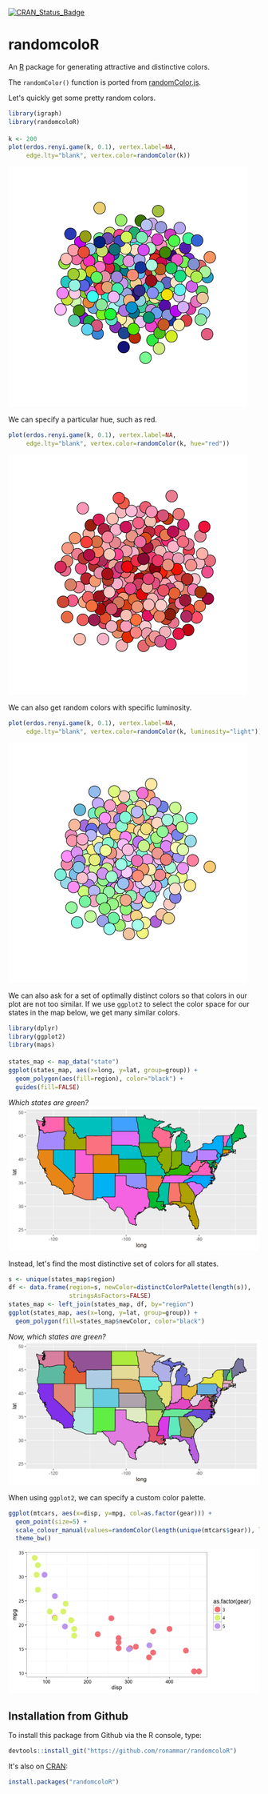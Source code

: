[![CRAN_Status_Badge](http://www.r-pkg.org/badges/version/randomcoloR)](https://cran.r-project.org/package=randomcoloR)

# randomcoloR

An [R](https://www.r-project.org/) package for generating attractive and distinctive colors.

The `randomColor()` function is ported from [randomColor.js](https://github.com/davidmerfield/randomColor).

Let's quickly get some pretty random colors.
```r
library(igraph)
library(randomcoloR)

k <- 200
plot(erdos.renyi.game(k, 0.1), vertex.label=NA,
     edge.lty="blank", vertex.color=randomColor(k))
```
![](readme_demo/graph1.png)

We can specify a particular hue, such as red.
```r
plot(erdos.renyi.game(k, 0.1), vertex.label=NA,
     edge.lty="blank", vertex.color=randomColor(k, hue="red"))
```
![](readme_demo/graph2.png)

We can also get random colors with specific luminosity.
```r
plot(erdos.renyi.game(k, 0.1), vertex.label=NA,
     edge.lty="blank", vertex.color=randomColor(k, luminosity="light"))
```
![](readme_demo/graph3.png)

We can also ask for a set of optimally distinct colors so that colors in our plot are not too similar.
If we use `ggplot2` to select the color space for our states in the map below, we get many similar colors.
```r
library(dplyr)
library(ggplot2)
library(maps)

states_map <- map_data("state")
ggplot(states_map, aes(x=long, y=lat, group=group)) +
  geom_polygon(aes(fill=region), color="black") +
  guides(fill=FALSE)
```
*Which states are green?*
![](readme_demo/map1.png)

Instead, let's find the most distinctive set of colors for all states.
```r
s <- unique(states_map$region)
df <- data.frame(region=s, newColor=distinctColorPalette(length(s)),
                 stringsAsFactors=FALSE)
states_map <- left_join(states_map, df, by="region")
ggplot(states_map, aes(x=long, y=lat, group=group)) +
  geom_polygon(fill=states_map$newColor, color="black")
```
*Now, which states are green?*
![](readme_demo/map2.png)

When using `ggplot2`, we can specify a custom color palette.
```r
ggplot(mtcars, aes(x=disp, y=mpg, col=as.factor(gear))) +
  geom_point(size=5) +
  scale_colour_manual(values=randomColor(length(unique(mtcars$gear)), luminosity="light")) +
  theme_bw()
```
![](readme_demo/mtcars_custom_palette.png)


## Installation from Github

To install this package from Github via the R console, type:
```r
devtools::install_git("https://github.com/ronammar/randomcoloR")
```
It's also on [CRAN](https://cran.r-project.org/web/packages/randomcoloR/):
```r
install.packages("randomcoloR")
```
